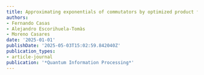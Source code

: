 ```yaml
---
title: Approximating exponentials of commutators by optimized product formulas
authors:
- Fernando Casas
- Alejandro Escorihuela-Tomàs
- Moreno Casares
date: '2025-01-01'
publishDate: '2025-05-03T15:02:59.842040Z'
publication_types:
- article-journal
publication: '*Quantum Information Processing*'
---
```

